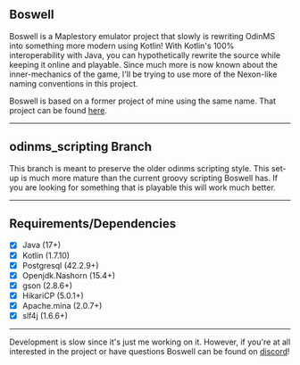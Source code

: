 ## Boswell
Boswell is a Maplestory emulator project that slowly is rewriting OdinMS 
into something more modern using Kotlin! With Kotlin's 100% interoperability with Java, 
you can hypothetically rewrite the source while keeping it online and playable. 
Since much more is now known about the inner-mechanics of the game, I'll be trying 
to use more of the Nexon-like naming conventions in this project.

Boswell is based on a former project of mine using the same name. That project 
can be found [here](https://github.com/boswell83/boswell).

-------------------------------------------------------------------

## odinms_scripting Branch
This branch is meant to preserve the older odinms scripting style. This set-up is 
much more mature than the current groovy scripting Boswell has. If you are looking
for something that is playable this will work much better. 

-------------------------------------------------------------------

## Requirements/Dependencies
- [x] Java (17+)
- [x] Kotlin (1.7.10)
- [x] Postgresql (42.2.9+)
- [x] Openjdk.Nashorn (15.4+)
- [x] gson (2.8.6+)
- [x] HikariCP (5.0.1+)
- [x] Apache.mina (2.0.7+)
- [x] slf4j (1.6.6+)

-------------------------------------------------------------------

Development is slow since it's just me working on it. However, if you're at 
all interested in the project or have questions Boswell can be found on 
[discord](https://discord.gg/dFuG462yHX)! 